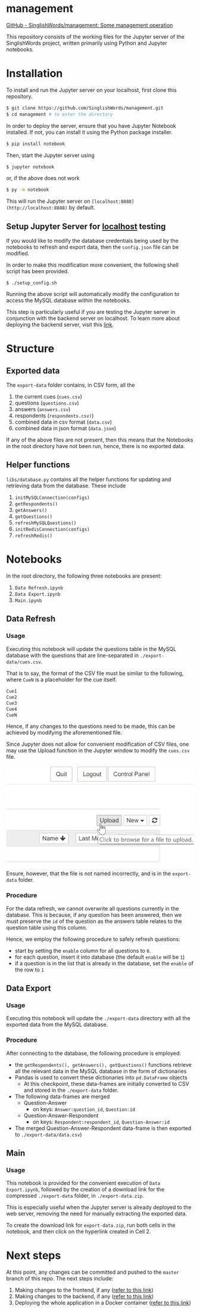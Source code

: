 # management

[GitHub - SinglishWords/management: Some management operation](https://github.com/SinglishWords/management)

This repository consists of the working files for the Jupyter server of the SinglishWords project, written primarily using Python and Jupyter notebooks.

# Installation

To install and run the Jupyter server on your localhost, first clone this repository.

```bash
$ git clone https://github.com/SinglishWords/management.git
$ cd management # to enter the directory
```

In order to deploy the server, ensure that you have Jupyter Notebook installed. If not, you can install it using the Python package installer.

```bash
$ pip install notebook
```

Then, start the Jupyter server using

```bash
$ jupyter notebook
```
or, if the above does not work
```bash
$ py -m notebook 
```

This will run the Jupyter server on `[localhost:8888](http://localhost:8888)` by default.

## Setup Jupyter Server for [localhost](http://localhost) testing

If you would like to modify the database credentials being used by the notebooks to refresh and export data, then the `config.json` file can be modified. 

In order to make this modification more convenient, the following shell script has been provided.

```
$ ./setup_config.sh
```

Running the above script will automatically modify the configuration to access the MySQL database within the notebooks.

This step is particularly useful if you are testing the Jupyter server in conjunction with the backend server on localhost. To learn more about deploying the backend server, visit this [link](https://github.com/SinglishWords/singlish-words-backend).

# Structure

## Exported data

The `export-data` folder contains, in CSV form, all the

1. the current cues (`cues.csv`)
2. questions (`questions.csv`)
3. answers (`answers.csv`)
4. respondents (`respondents.csv)`)
5. combined data in csv format (`data.csv`)
6. combined data in json format (`data.json`)

If any of the above files are not present, then this means that the Notebooks in the root directory have not been run, hence, there is no exported data.

## Helper functions

`libs/database.py` contains all the helper functions for updating and retrieving data from the database. These include

1. `initMySQLConnection(configs)`
2. `getRespondents()`
3. `getAnswers()`
4. `getQuestions()`
5. `refreshMySQLQuestions()`
6. `initRedisConnection(configs)`
7. `refreshRedis()`

# Notebooks

In the root directory, the following three notebooks are present:

1. `Data Refresh.ipynb`
2. `Data Export.ipynb`
3. `Main.ipynb`

## Data Refresh

### Usage

Executing this notebook will update the questions table in the MySQL database with the questions that are line-separated in `./export-data/cues.csv`. 

That is to say, the format of the CSV file must be similar to the following, where `CueN` is a placeholder for the cue itself.

```
Cue1
Cue2
Cue3
Cue4
CueN
```

Hence, if any changes to the questions need to be made, this can be achieved by modifying the aforementioned file.

Since Jupyter does not allow for convenient modification of CSV files, one may use the Upload function in the Jupyter window to modify the `cues.csv` file. 

![Upload](images/upload.png)

Ensure, however, that the file is not named incorrectly, and is in the `export-data` folder.

### Procedure

For the data refresh, we cannot overwrite all questions currently in the database. This is because, if any question has been answered, then we must preserve the `id` of the question as the answers table relates to the question table using this column.

Hence, we employ the following procedure to safely refresh questions:

- start by setting the `enable` column for all questions to `0`.
- for each question, insert it into database (the default `enable` will be `1`)
- if a question is in the list that is already in the database, set the `enable` of the row to `1`

## Data Export

### Usage

Executing this notebook will update the `./export-data` directory with all the exported data from the MySQL database.

### Procedure

After connecting to the database, the following procedure is employed:

- the `getRespondents(), getAnswers(), getQuestions()` functions retrieve all the relevant data in the MySQL database in the form of dictionaries
- Pandas is used to convert these dictionaries into `pd.DataFrame` objects
    - At this checkpoint, these data-frames are initially converted to CSV and stored in the `./export-data` folder.
- The following data-frames are merged
    - Question-Answer
        - on keys: `Answer:question_id`, `Question:id`
    - Question-Answer-Respondent
        - on keys: `Respondent:respondent_id`, `Question-Answer:id`
- The merged Question-Answer-Respondent data-frame is then exported to `./export-data/data.csv`)

## Main

### Usage

This notebook is provided for the convenient execution of `Data Export.ipynb`, followed by the creation of a download link for the compressed `./export-data` folder, in `./export-data.zip`.

This is especially useful when the Jupyter server is already deployed to the web server, removing the need for manually extracting the exported data.

To create the download link for `export-data.zip`, run both cells in the notebook, and then click on the hyperlink created in Cell 2.

# Next steps

At this point, any changes can be committed and pushed to the `master` branch of this repo. The next steps include:

1. Making changes to the frontend, if any ([refer to this link](https://github.com/SinglishWords/singlish-words-frontend))
2. Making changes to the backend, if any ([refer to this link](https://github.com/SinglishWords/singlish-words-backend))
3. Deploying the whole application in a Docker container ([refer to this link](https://github.com/SinglishWords/deployment))
